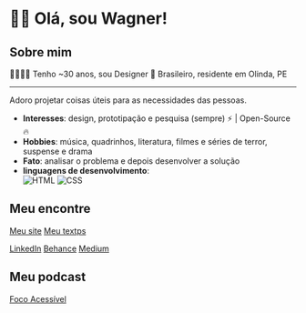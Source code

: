 # 🤟🏻 Olá, sou Wagner!
## Sobre mim
👨🏻‍🚀🌈 Tenho ~30 anos, sou Designer
🏡 Brasileiro, residente em Olinda, PE

---

Adoro projetar coisas úteis para as necessidades das pessoas.

-  **Interesses**: design, prototipação e pesquisa (sempre) :zap: | Open-Source :fire:	
-  **Hobbies**: música, quadrinhos, literatura, filmes e séries de terror, suspense e drama
-  **Fato**: analisar o problema e depois desenvolver a solução
-  **linguagens de desenvolvimento**:<br>
![HTML](https://img.shields.io/badge/html%20-%23E34F26.svg?&style=for-the-badge&logo=html5&logoColor=white)
![CSS](https://img.shields.io/badge/css%20-%231572B6.svg?&style=for-the-badge&logo=css3&logoColor=white)


## Meu encontre
[Meu site](http://sumo.pe)
[Meu textps](http://medium.pe)

[LinkedIn](http://linkedin.com/in/wagnerbeethoven)
[Behance](http://nehance.net/wagnerbeethoven)
[Medium](http://wagnerbeethoven.medium.com/)


## Meu podcast
[Foco Acessível](http://focoacessivel.hithub.io)
